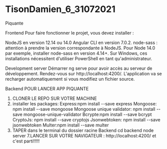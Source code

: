 # TisonDamien_6_31072021
Piquante

Frontend
Pour faire fonctionner le projet, vous devez installer :

NodeJS en version 12.14 ou 14.0 
Angular CLI en version 7.0.2.
node-sass : attention à prendre la version correspondante à NodeJS. Pour Node 14.0 par exemple, installer node-sass en version 4.14+.
Sur Windows, ces installations nécessitent d'utiliser PowerShell en tant qu'administrateur.

Development server
Démarrer ng serve pour avoir accès au serveur de développement. Rendez-vous sur http://localhost:4200/. L'application va se recharger automatiquement si vous modifiez un fichier source.

Backend
POUR LANCER APP PIQUANTE

1. CLONER LE REPO SUR VOTRE MACHINE
2. installer les packages:
Express:npm install --save express
Mongoose: npm install --save mongoose
Mongoose unique validator: npm install --save mongoose-unique-validator
Bcrypte:npm install --save bcrypt
CryptoJs: npm install --save cryptojs
Jsonwebtoken: npm install --save jsonwebtoken
Multer:npm install --save multer
6. TAPER dans le terminal du dossier racine Backend
            cd backend
            node server
7.LANCER SUR VOTRE NAVIGATEUR : http://localhost:4200/
et c'est parti!!!!!

